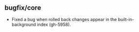## bugfix/core

* Fixed a bug when rolled back changes appear in the built-in-background index (gh-5958).

